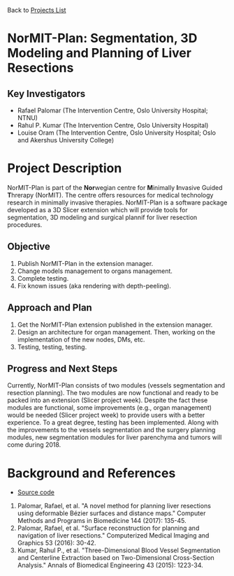 Back to [Projects List](../../README.md#ProjectsList)

# NorMIT-Plan: Segmentation, 3D Modeling and Planning of Liver Resections

## Key Investigators

- Rafael Palomar (The Intervention Centre, Oslo University Hospital; NTNU)
- Rahul P. Kumar (The Intervention Centre, Oslo University Hospital)
- Louise Oram (The Intervention Centre, Oslo University Hospital; Oslo and Akershus University College)

# Project Description
  
NorMIT-Plan is part of the **Nor**wegian centre for **M**inimally **I**nvasive Guided **T**hrerapy (NorMIT). The centre offers resources for medical technology research in minimally invasive therapies. NorMIT-Plan is a software package developed as a 3D Slicer extension which will provide tools for segmentation, 3D modeling and surgical plannif for liver resection procedures.

## Objective

1. Publish NorMIT-Plan in the extension manager.
2. Change models management to organs management.
3. Complete testing.
4. Fix known issues (aka rendering with depth-peeling).

## Approach and Plan

1. Get the NorMIT-Plan extension published in the extension manager.
2. Design an architecture for organ management. Then, working on the implementation of the new nodes, DMs, etc.
3. Testing, testing, testing.

## Progress and Next Steps

Currently, NorMIT-Plan consists of two modules (vessels segmentation and resection planning). The two modules are now functional and ready to be packed into an extension (Slicer project week). Despite the fact these modules are functional, some improvements (e.g., organ management) would be needed (Slicer project week) to provide users with a better experience. To a great degree, testing has been implemented. Along with the improvements to the vessels segmentation and the surgery planning modules, new segmentation modules for liver parenchyma and tumors will come during 2018.

# Background and References

<!--Use this space for information that may help people better understand your project, like links to papers, source code, or data.-->

- [Source code](https://github.com/TheInterventionCentre/NorMIT-Plan)

 1. Palomar, Rafael, et al. "A novel method for planning liver resections using deformable Bézier surfaces and distance maps." Computer Methods and Programs in Biomedicine 144 (2017): 135-45.
 2. Palomar, Rafael, et al. "Surface reconstruction for planning and navigation of liver resections." Computerized Medical Imaging and Graphics 53 (2016): 30-42.
 3. Kumar, Rahul P., et al. "Three-Dimensional Blood Vessel Segmentation and Centerline Extraction based on Two-Dimensional Cross-Section Analysis." Annals of Biomedical Engineering 43 (2015): 1223-34.
